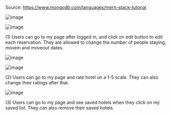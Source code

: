 Source:
https://www.mongodb.com/languages/mern-stack-tutorial

![image](https://github.com/MIApark2355/hotel_booking/assets/112423825/afb32a46-5cb7-4716-9b67-37142b9c0a71)


![image](https://github.com/MIApark2355/hotel_booking/assets/112423825/e27e5489-11a7-48b0-97e9-cb1918a20fb1)


(1) Users can go to my page after logged in, and click on edit button to edit each reservation. They are allowed to change the number of people staying, movein and moveout dates.


![image](https://github.com/MIApark2355/hotel_booking/assets/112423825/035dd8b4-40d7-4059-8dea-22f4fb047dec)


![image](https://github.com/MIApark2355/hotel_booking/assets/112423825/da6437f4-83f3-42f5-a708-181b30629785)

(2) Users can go to my page and rate hotel on a 1-5 scale. They can also change their ratings after that.


![image](https://github.com/MIApark2355/hotel_booking/assets/112423825/e8f27aef-e0dc-4804-89ea-28c0dfcef2ea)

(3) Users can go to my page and see saved hotels when they click on my saved list. They can also remove their saved hotels.

